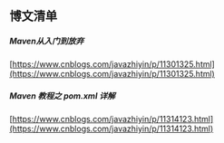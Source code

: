 ##  博文清单  


#####  Maven从入门到放弃  
[https://www.cnblogs.com/javazhiyin/p/11301325.html](https://www.cnblogs.com/javazhiyin/p/11301325.html)  


#####  Maven 教程之 pom.xml 详解  
[https://www.cnblogs.com/javazhiyin/p/11314123.html](https://www.cnblogs.com/javazhiyin/p/11314123.html)  



